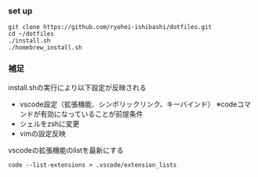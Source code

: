 ### set up

```
git clone https://github.com/ryohei-ishibashi/dotfiles.git
cd ~/dotfiles
./install.sh
./homebrew_install.sh
```

### 補足
install.shの実行により以下設定が反映される
- vscode設定（拡張機能、シンボリックリンク、キーバインド）
※codeコマンドが有効になっていることが前提条件
- シェルをzshに変更
- vimの設定反映

vscodeの拡張機能のlistを最新にする

```
code --list-extensions > .vscode/extension_lists

```


